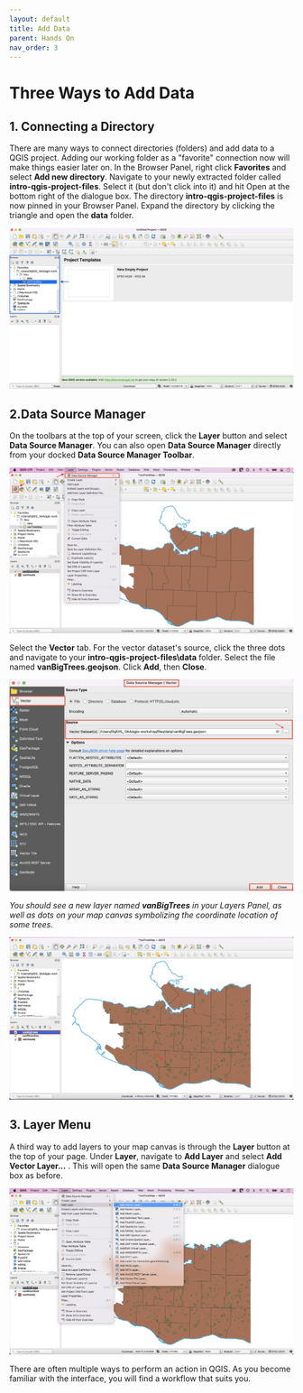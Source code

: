 ```yaml
---
layout: default
title: Add Data
parent: Hands On
nav_order: 3
---
```


# Three Ways to Add Data

## 1. Connecting a Directory 

There are many ways to connect directories (folders) and add data to a QGIS project. Adding our working folder as a "favorite" connection now will make things easier later on. In the Browser Panel, right click **Favorites** and select **Add new directory**. Navigate to your newly extracted folder called **intro-qgis-project-files**. Select it (but don't click into it) and hit Open at the bottom right of the dialogue box. The directory **intro-qgis-project-files** is now pinned in your Browser Panel. Expand the directory by clicking the triangle and open the **data** folder.


![Image of Open VanTreeMap ](Open-vantreemap_20220518.png)



## 2.Data Source Manager 

On the toolbars at the top of your screen, click the **Layer** button and select **Data Source Manager**. You can also open **Data Source Manager** directly from your docked **Data Source Manager Toolbar**. 

![Data Source Manager button](data-source-manager_20220518.png)

Select the **Vector** tab. For the vector dataset's source, click the three dots and navigate to your **intro-qgis-project-files\data** folder. Select the file named **vanBigTrees.geojson**. Click **Add**, then **Close**.

![add vanBigTrees vector](add-vector-vanBigTrees_20220518.png)

*You should see a new layer named **vanBigTrees** in your Layers Panel, as well as dots on your map canvas symbolizing the coordinate location of some trees.*

![vanBigTrees new layer](vanBigTrees-new-layer_20220518.png)

## 3. Layer Menu

A third way to add layers to your map canvas is through the **Layer** button at the top of your page. Under **Layer**, navigate to **Add Layer** and select **Add Vector Layer...** . This will open the same **Data Source Manager** dialogue box as before. 

![Add Vector Layer](add-vector-layer_20220518.png)

There are often multiple ways to perform an action in QGIS. As you become familiar with the interface, you will find a workflow that suits you. 
